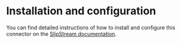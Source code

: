 Installation and configuration
=======

You can find detailed instructions of how to install and configure this connector on the
[SlipStream documentation](http://ssdocs.sixsq.com/documentation/administrator_guide/openstack_connector.html).
